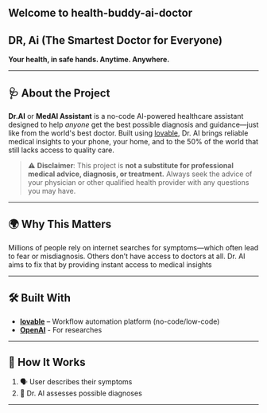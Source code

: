 ## Welcome to health-buddy-ai-doctor   
  

## DR, Ai (The Smartest Doctor for Everyone)



**Your health, in safe hands. Anytime. Anywhere.**

---

## 🩺 About the Project

**Dr.AI** or **MedAI Assistant** is a no-code AI-powered healthcare assistant designed to help *anyone* get the best possible diagnosis and guidance—just like from the world's best doctor. Built using [lovable](https://lovable.dev), Dr. AI brings reliable medical insights to your phone, your home, and to the 50% of the world that still lacks access to quality care.


> ⚠️ **Disclaimer**: This project is **not a substitute for professional medical advice, diagnosis, or treatment.** Always seek the advice of your physician or other qualified health provider with any questions you may have.

---

## 🌍 Why This Matters

Millions of people rely on internet searches for symptoms—which often lead to fear or misdiagnosis. Others don’t have access to doctors at all. Dr. AI aims to fix that by providing instant access to medical insights


---

## 🛠 Built With

- **[lovable](https://lovable.dev)** – Workflow automation platform (no-code/low-code)
- **[OpenAI](https://openai.com/)** - For researches


---

## 🚀 How It Works

1. 🗣 User describes their symptoms 
2. 🧠 Dr. AI  assesses possible diagnoses


---





